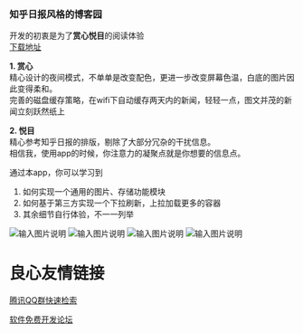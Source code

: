 ### **知乎日报风格的博客园**  
开发的初衷是为了**赏心悦目**的阅读体验   
[下载地址](http://git.oschina.net/yso/CNBlogs/attach_files/download?i=15566&u=http%3A%2F%2Ffiles.git.oschina.net%2Fgroup1%2FM00%2F00%2F9D%2FfMqNk1XoBpOALFYJABepf-42zZk734.apk%3Ftoken%3D089b98334e6fe9526ad4ae6b2924efbf%26ts%3D1441269365)
 
**1. 赏心**  
精心设计的夜间模式，不单单是改变配色，更进一步改变屏幕色温，白底的图片因此变得柔和。  
完善的磁盘缓存策略，在wifi下自动缓存两天内的新闻，轻轻一点，图文并茂的新闻立刻跃然纸上    

**2. 悦目**  
精心参考知乎日报的排版，剔除了大部分冗杂的干扰信息。  
相信我，使用app的时候，你注意力的凝聚点就是你想要的信息点。    

通过本app，你可以学习到  
1. 如何实现一个通用的图片、存储功能模块  
2. 如何基于第三方实现一个下拉刷新，上拉加载更多的容器  
3. 其余细节自行体验，不一一列举  

![输入图片说明](http://git.oschina.net/uploads/images/2015/0828/134016_060bd3be_331643.png "在这里输入图片标题")
![输入图片说明](http://git.oschina.net/uploads/images/2015/0828/134030_52e4c62a_331643.png "在这里输入图片标题")
![输入图片说明](http://git.oschina.net/uploads/images/2015/0828/134040_31d507a6_331643.png "在这里输入图片标题")
![输入图片说明](http://git.oschina.net/uploads/images/2015/0828/134510_6d09ceef_331643.png "在这里输入图片标题")  

 # 良心友情链接

[腾讯QQ群快速检索](http://u.720life.cn/s/8cf73f7c)

[软件免费开发论坛](http://u.720life.cn/s/bbb01dc0)